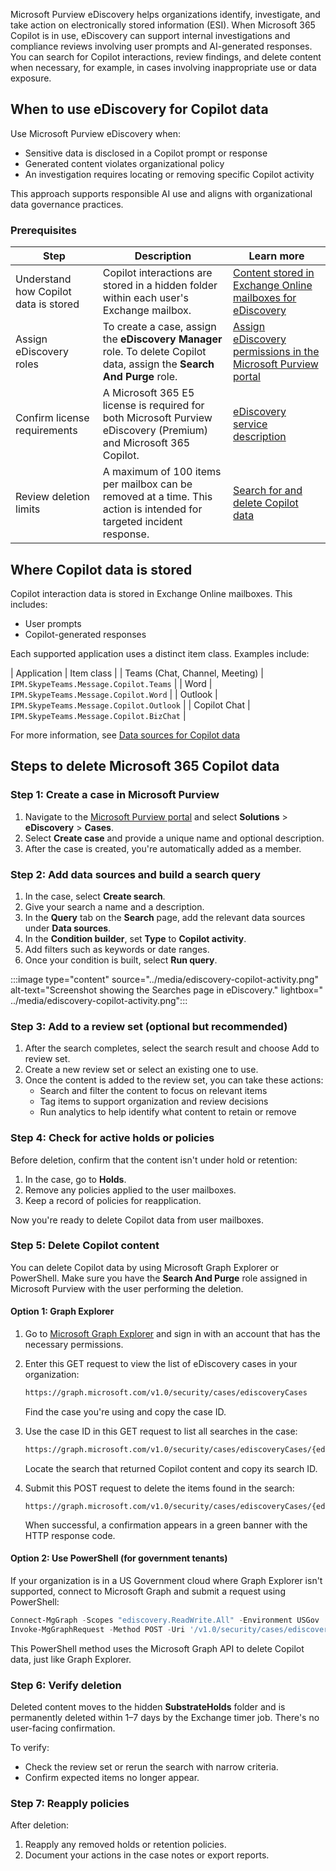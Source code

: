 Microsoft Purview eDiscovery helps organizations identify, investigate, and take action on electronically stored information (ESI). When Microsoft 365 Copilot is in use, eDiscovery can support internal investigations and compliance reviews involving user prompts and AI-generated responses. You can search for Copilot interactions, review findings, and delete content when necessary, for example, in cases involving inappropriate use or data exposure.

## When to use eDiscovery for Copilot data

Use Microsoft Purview eDiscovery when:

- Sensitive data is disclosed in a Copilot prompt or response
- Generated content violates organizational policy
- An investigation requires locating or removing specific Copilot activity

This approach supports responsible AI use and aligns with organizational data governance practices.

### Prerequisites

| **Step** | **Description** | **Learn more** |
|------|-------------|------------|
| Understand how Copilot data is stored | Copilot interactions are stored in a hidden folder within each user's Exchange mailbox.  | [Content stored in Exchange Online mailboxes for eDiscovery](/purview/ediscovery-what-is-stored-in-a-mailbox?azure-portal=true) |
| Assign eDiscovery roles | To create a case, assign the **eDiscovery Manager** role. To delete Copilot data, assign the **Search And Purge** role.  | [Assign eDiscovery permissions in the Microsoft Purview portal](/purview/ediscovery-assign-permissions?azure-portal=true) |
| Confirm license requirements | A Microsoft 365 E5 license is required for both Microsoft Purview eDiscovery (Premium) and Microsoft 365 Copilot.  | [eDiscovery service description](/office365/servicedescriptions/microsoft-365-service-descriptions/microsoft-365-tenantlevel-services-licensing-guidance/microsoft-purview-service-description?azure-portal=true#microsoft-purview-ediscovery) |
| Review deletion limits | A maximum of 100 items per mailbox can be removed at a time. This action is intended for targeted incident response. | [Search for and delete Copilot data](/purview/ediscovery-search-and-delete-copilot-data?azure-portal=true) |

## Where Copilot data is stored

Copilot interaction data is stored in Exchange Online mailboxes. This includes:

- User prompts
- Copilot-generated responses

Each supported application uses a distinct item class. Examples include:

| Application | Item class |
| Teams (Chat, Channel, Meeting) | `IPM.SkypeTeams.Message.Copilot.Teams` |
| Word | `IPM.SkypeTeams.Message.Copilot.Word` |
| Outlook | `IPM.SkypeTeams.Message.Copilot.Outlook` |
| Copilot Chat | `IPM.SkypeTeams.Message.Copilot.BizChat` |

For more information, see [Data sources for Copilot data](/purview/ediscovery-search-and-delete-copilot-data?azure-portal=true#data-sources-for-copilot-data)

## Steps to delete Microsoft 365 Copilot data

### Step 1: Create a case in Microsoft Purview

1. Navigate to the [Microsoft Purview portal](https://purview.microsoft.com/?azure-portal=true) and select **Solutions** > **eDiscovery** > **Cases**.
1. Select **Create case** and provide a unique name and optional description.
1. After the case is created, you're automatically added as a member.

### Step 2: Add data sources and build a search query

1. In the case, select **Create search**.
1. Give your search a name and a description.
1. In the **Query** tab on the **Search** page, add the relevant data sources under **Data sources**.
1. In the **Condition builder**, set **Type** to **Copilot activity**.
1. Add filters such as keywords or date ranges.
1. Once your condition is built, select **Run query**.

:::image type="content" source="../media/ediscovery-copilot-activity.png" alt-text="Screenshot showing the Searches page in eDiscovery." lightbox=" ../media/ediscovery-copilot-activity.png":::

### Step 3: Add to a review set (optional but recommended)

1. After the search completes, select the search result and choose Add to review set.
1. Create a new review set or select an existing one to use.
1. Once the content is added to the review set, you can take these actions:
   - Search and filter the content to focus on relevant items
   - Tag items to support organization and review decisions
   - Run analytics to help identify what content to retain or remove

### Step 4: Check for active holds or policies

Before deletion, confirm that the content isn't under hold or retention:

1. In the case, go to **Holds**.
1. Remove any policies applied to the user mailboxes.
1. Keep a record of policies for reapplication.

Now you're ready to delete Copilot data from user mailboxes.

### Step 5: Delete Copilot content

You can delete Copilot data by using Microsoft Graph Explorer or PowerShell. Make sure you have the **Search And Purge** role assigned in Microsoft Purview with the user performing the deletion.

#### Option 1: Graph Explorer

1. Go to [Microsoft Graph Explorer](https://developer.microsoft.com/en-us/graph/graph-explorer?azure-portal=true) and sign in with an account that has the necessary permissions.
1. Enter this GET request to view the list of eDiscovery cases in your organization:

   ```bash
   https://graph.microsoft.com/v1.0/security/cases/ediscoveryCases
   ```

   Find the case you're using and copy the case ID.

1. Use the case ID in this GET request to list all searches in the case:

   ```bash
   https://graph.microsoft.com/v1.0/security/cases/ediscoveryCases/{ediscoveryCaseID}/searches
   ```

   Locate the search that returned Copilot content and copy its search ID.

1. Submit this POST request to delete the items found in the search:

   ```post
   https://graph.microsoft.com/v1.0/security/cases/ediscoveryCases/{ediscoveryCaseID}/searches/{ediscoverySearchID}/purgeData
   ```

   When successful, a confirmation appears in a green banner with the HTTP response code.

#### Option 2: Use PowerShell (for government tenants)

If your organization is in a US Government cloud where Graph Explorer isn't supported, connect to Microsoft Graph and submit a request using PowerShell:

```powershell
Connect-MgGraph -Scopes "ediscovery.ReadWrite.All" -Environment USGov
Invoke-MgGraphRequest -Method POST -Uri '/v1.0/security/cases/ediscoveryCases/{caseId}/searches/{searchId}/purgeData'
```

This PowerShell method uses the Microsoft Graph API to delete Copilot data, just like Graph Explorer.

### Step 6: Verify deletion

Deleted content moves to the hidden **SubstrateHolds** folder and is permanently deleted within 1–7 days by the Exchange timer job. There's no user-facing confirmation.

To verify:

- Check the review set or rerun the search with narrow criteria.
- Confirm expected items no longer appear.

### Step 7: Reapply policies

After deletion:

1. Reapply any removed holds or retention policies.
1. Document your actions in the case notes or export reports.
